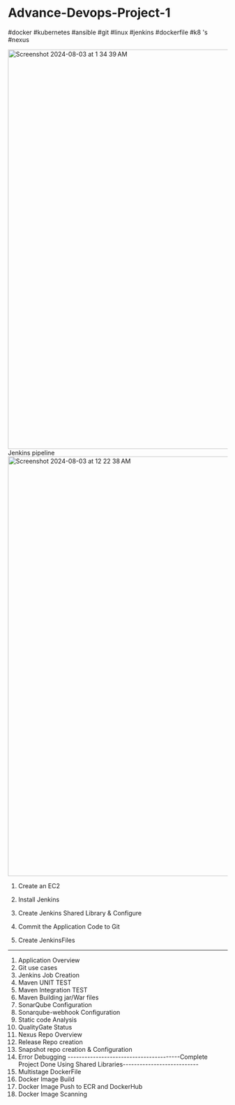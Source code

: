# Advance-Devops-Project-1
#docker #kubernetes  #ansible #git #linux #jenkins  #dockerfile #k8 's #nexus 



<img width="914" alt="Screenshot 2024-08-03 at 1 34 39 AM" src="https://github.com/user-attachments/assets/180d0a50-6f77-46f8-9902-ec68cccd386c">
Jenkins pipeline
<img width="960" alt="Screenshot 2024-08-03 at 12 22 38 AM" src="https://github.com/user-attachments/assets/e2328de1-44c4-4f18-9493-25f8a4afbf7a">

1. Create an EC2


2. Install Jenkins
3. Create Jenkins Shared Library & Configure
4. Commit the Application Code to Git
5. Create JenkinsFiles
------------------------------------------------------------------------------------------------------------------------------------------------
1. Application Overview
2. Git use cases
3. Jenkins Job Creation 
4. Maven UNIT TEST
5. Maven Integration TEST
6. Maven Building jar/War files
7. SonarQube Configuration
8. Sonarqube-webhook Configuration 
9. Static code Analysis 
10. QualityGate Status  
11. Nexus Repo Overview
12. Release Repo creation 
13. Snapshot repo creation  & Configuration
14. Error Debugging
----------------------------------------Complete Project Done Using Shared Libraries---------------------------
15. Multistage DockerFile 
16. Docker Image Build
17. Docker Image Push to ECR and DockerHub
18. Docker Image Scanning

